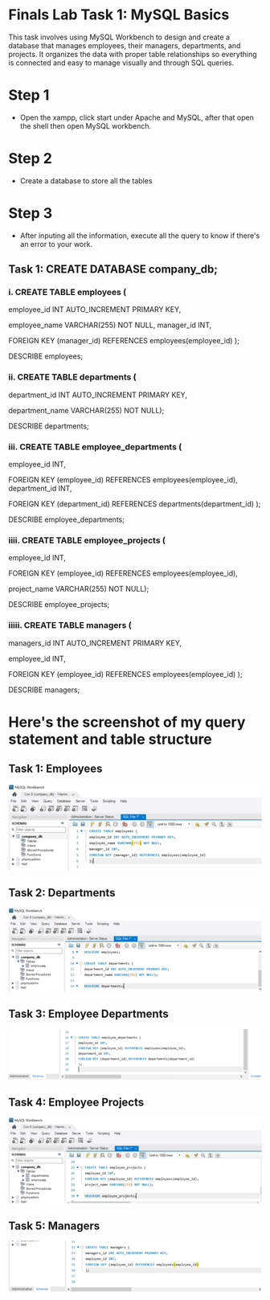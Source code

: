 # Finals Lab Task 1: MySQL Basics
This task involves using MySQL Workbench to design and create a database that manages employees, their managers, departments, and projects. It organizes the data with proper table relationships so everything is connected and easy to manage visually and through SQL queries.

# Step 1
- Open the xampp, click start under Apache and MySQL, after that open the shell then open MySQL workbench.

# Step 2
- Create a database to store all the tables

# Step 3
- After inputing all the information, execute all the query to know if there's an error to your work.

## Task 1: CREATE DATABASE company_db;

### i. CREATE TABLE employees (
employee_id INT AUTO_INCREMENT PRIMARY KEY,

employee_name VARCHAR(255) NOT NULL,
manager_id INT,

FOREIGN KEY (manager_id) REFERENCES employees(employee_id)
);


DESCRIBE employees;

### ii. CREATE TABLE departments (
department_id INT AUTO_INCREMENT PRIMARY KEY,

department_name VARCHAR(255) NOT NULL);

DESCRIBE departments;


### iii. CREATE TABLE employee_departments (
employee_id INT,

FOREIGN KEY (employee_id) REFERENCES employees(employee_id),
department_id INT,

FOREIGN KEY (department_id) REFERENCES departments(department_id)
);

DESCRIBE employee_departments;


### iiii. CREATE TABLE employee_projects (
employee_id INT,

FOREIGN KEY (employee_id) REFERENCES employees(employee_id),

project_name VARCHAR(255) NOT NULL);

DESCRIBE employee_projects;


### iiiii. CREATE TABLE managers (
managers_id INT AUTO_INCREMENT PRIMARY KEY,

employee_id INT,

FOREIGN KEY (employee_id) REFERENCES employees(employee_id)
);

DESCRIBE managers;

# Here's the screenshot of my query statement and table structure
## Task 1: Employees
![screenshot](images/task1.jpg)

## Task 2: Departments
![screenshot](images/task2.jpg)

## Task 3: Employee Departments
![screenshot](images/task3.jpg)

## Task 4: Employee Projects 
![screenshot](images/task4.jpg)

## Task 5: Managers
![screenshot](images/task5.jpg)


